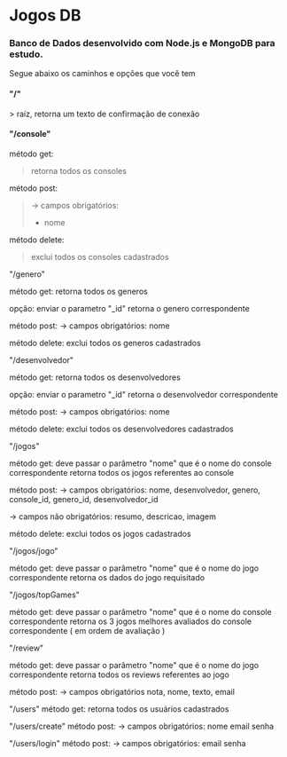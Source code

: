 # Jogos DB

<h3>Banco de Dados desenvolvido com Node.js e MongoDB para estudo.</h3>

<p>Segue abaixo os caminhos e opções que você tem</p>


<h4>"/"</h4>
> raíz, retorna um texto de confirmação de conexão


<h4>"/console"</h4>

método get:
> retorna todos os consoles

método post:
> -> campos obrigatórios: 
>	<ul><li>nome</ul></li>
  
método delete:
 > exclui todos os consoles cadastrados


"/genero"

método get:
retorna todos os generos

opção: enviar o parametro "_id"
retorna o genero correspondente


método post:
-> campos obrigatórios: 
	nome
  
método delete:
 exclui todos os generos cadastrados


"/desenvolvedor"

método get:
retorna todos os desenvolvedores

opção: enviar o parametro "_id"
retorna o desenvolvedor correspondente


método post:
-> campos obrigatórios: 
	nome

método delete:
 exclui todos os desenvolvedores cadastrados


"/jogos"

método get:
deve passar o parâmetro "nome" que é o nome do console correspondente
retorna todos os jogos referentes ao console

método post:
-> campos obrigatórios: 
  nome, 
	desenvolvedor, 
	genero,
	console_id,
	genero_id,
	desenvolvedor_id

-> campos não obrigatórios:
	resumo,
	descricao,
	imagem

método delete:
 exclui todos os jogos cadastrados
 
 
 "/jogos/jogo"

método get:
deve passar o parâmetro "nome" que é o nome do jogo correspondente
retorna os dados do jogo requisitado


 "/jogos/topGames"

método get:
deve passar o parâmetro "nome" que é o nome do console correspondente
retorna os 3 jogos melhores avaliados do console correspondente ( em ordem de avaliação )


"/review"

método get:
deve passar o parâmetro "nome" que é o nome do jogo correspondente
retorna todos os reviews referentes ao jogo

método post:
-> campos obrigatórios
  nota, 
  nome, 
  texto, 
  email

"/users"
método get:
retorna todos os usuários cadastrados

"/users/create"
método post:
-> campos obrigatórios: 
  nome
  email
  senha

"/users/login"
método post:
-> campos obrigatórios: 
  email
  senha

